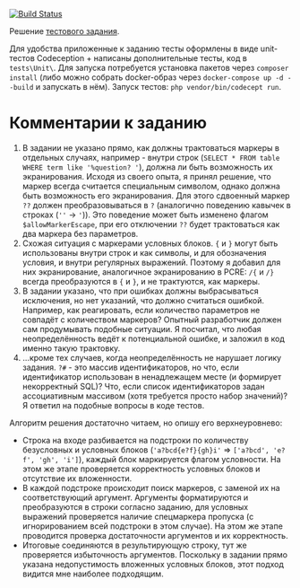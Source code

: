 [![Build Status](https://github.com/pozitronik/fpdbtest/actions/workflows/ci.yml/badge.svg)](https://github.com/pozitronik/fpdbtest/actions)

Решение [тестового задания](/src/README.txt).

Для удобства приложенные к заданию тесты оформлены в виде unit-тестов Codeception + написаны дополнительные тесты, код в `tests\Unit\`. Для запуска потребуется установка пакетов через `composer install` (либо можно собрать docker-образ через `docker-compose up -d --build` и запускать в нём). Запуск тестов: `php vendor/bin/codecept run`.

# Комментарии к заданию
1. В задании не указано прямо, как должны трактоваться маркеры в отдельных случаях, например - внутри строк (`SELECT * FROM table WHERE term like '%question? '`), должна ли быть возможность их экранирования. Исходя из своего опыта, я принял решение, что маркер всегда считается специальным символом, однако должна быть возможность его экранирования. Для этого сдвоенный маркер `??` должен преобразовываться в `?` (аналогично поведению кавычек в строках (`''` -> `'`)). Это поведение может быть изменено флагом `$allowMarkerEscape`, при его отключении `??` будет трактоваться как два маркера без параметров.
2. Схожая ситуация с маркерами условных блоков. `{` и `}` могут быть использованы внутри строк и как символы, и для обозначения условия, и внутри регулярных выражений. Поэтому я добавил для них экранирование, аналогичное экранированию в PCRE: `/{` и `/}` всегда преобразуются в `{` и `}`, и не трактуются, как маркеры.
3. В задании указано, что при ошибках должны выбрасываться исключения, но нет указаний, что должно считаться ошибкой. Например, как реагировать, если количество параметров не совпадёт с количеством маркеров? Опытный разработчик должен сам продумывать подобные ситуации. Я посчитал, что любая неопределённость ведёт к потенциальной ошибке, и заложил в код именно такую трактовку.
4. ...кроме тех случаев, когда неопределённость не нарушает логику задания. `?#` - это массив идентификаторов, но что, если идентификатор использован в ненадлежащем месте (и формирует некорректный SQL)? Что, если список идентификаторов задан ассоциативным массивом (хотя требуется просто набор значений)? Я ответил на подобные вопросы в коде тестов.

Алгоритм решения достаточно читаем, но опишу его верхнеуровнево:
   - Строка на входе разбивается на подстроки по количеству безусловных и условных блоков (`'a?bcd{e?f}{gh}i'` => `['a?bcd', 'e?f', 'gh', 'i']`), каждый блок маркируется флагом условности. На этом же этапе проверяется корректность условных блоков и отсутствие их вложенности.
   - В каждой подстроке происходит поиск маркеров, с заменой их на соответствующий аргумент. Аргументы форматируются и преобразуются в строки согласно заданию, для условных выражений проверяется наличие спецмаркера пропуска (с игнорированием всей подстроки в этом случае). На этом же этапе проводится проверка достаточности аргументов и их корректность. 
   - Итоговые соединяются в результирующую строку, тут же проверяется избыточность аргументов.
Поскольку в задании прямо указана недопустимость вложенных условных блоков, этот подход видится мне наиболее подходящим.

